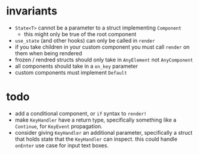 # invariants
- `State<T>` cannot be a parameter to a struct implementing `Component`
  - this might only be true of the root component
- `use_state` (and other hooks) can only be called in `render`
- if you take children in your custom component you must call `render` on them when being rendered
- frozen / rendred structs should only take in `AnyElement` not `AnyComponent`
- all components should take in a `on_key` parameter
- custom components must implement `Default`

# todo
- add a conditional component, or `if` syntax to `render!`
- make `KeyHandler` have a return type, specifically something like a `Continue`,
  for `KeyEvent` propagation.
- consider giving `KeyHandler` an additional parameter, specifically a struct that
  holds state that the `KeyHandler` can inspect. this could handle `onEnter` use
  case for input text boxes.
